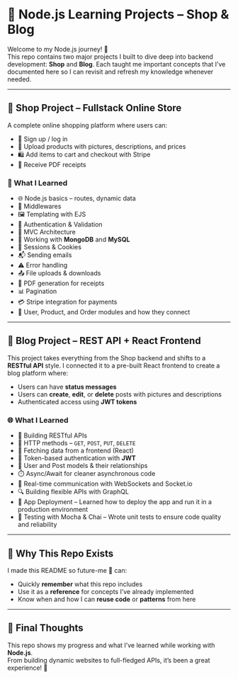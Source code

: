 # 🚀 Node.js Learning Projects – Shop & Blog

Welcome to my Node.js journey! 🌱  
This repo contains two major projects I built to dive deep into backend development: **Shop** and **Blog**. Each taught me important concepts that I’ve documented here so I can revisit and refresh my knowledge whenever needed.

---

## 🛒 Shop Project – Fullstack Online Store

A complete online shopping platform where users can:

- 👤 Sign up / log in
- 📸 Upload products with pictures, descriptions, and prices
- 🛍️ Add items to cart and checkout with Stripe
- 🧾 Receive PDF receipts

### 🔧 What I Learned

- 🌐 Node.js basics – routes, dynamic data
- 🧩 Middlewares
- 🖼️ Templating with EJS
- 🔐 Authentication & Validation
- 🧠 MVC Architecture
- 💾 Working with **MongoDB** and **MySQL**
- 🍪 Sessions & Cookies
- 📬 Sending emails
- ⚠️ Error handling
- 📤 File uploads & downloads
- 📄 PDF generation for receipts
- 📊 Pagination
- 💳 Stripe integration for payments
- 🧩 User, Product, and Order modules and how they connect

---

## 📝 Blog Project – REST API + React Frontend

This project takes everything from the Shop backend and shifts to a **RESTful API** style. I connected it to a pre-built React frontend to create a blog platform where:

- Users can have **status messages**
- Users can **create**, **edit**, or **delete** posts with pictures and descriptions
- Authenticated access using **JWT tokens**

### 🌐 What I Learned

- 🧠 Building RESTful APIs
- 🔁 HTTP methods – `GET`, `POST`, `PUT`, `DELETE`
- 📡 Fetching data from a frontend (React)
- 🛂 Token-based authentication with **JWT**
- 👤 User and Post models & their relationships
- ⏱️ Async/Await for cleaner asynchronous code
- 🔌 Real-time communication with WebSockets and Socket.io
- 🔍 Building flexible APIs with GraphQL
- 🚀 App Deployment – Learned how to deploy the app and run it in a production environment
- 🧪 Testing with Mocha & Chai – Wrote unit tests to ensure code quality and reliability

---

## 🧠 Why This Repo Exists

I made this README so future-me 👋 can:

- Quickly **remember** what this repo includes
- Use it as a **reference** for concepts I’ve already implemented
- Know when and how I can **reuse code** or **patterns** from here

---

## 🙌 Final Thoughts

This repo shows my progress and what I’ve learned while working with **Node.js**.  
From building dynamic websites to full-fledged APIs, it’s been a great experience! 🎉

